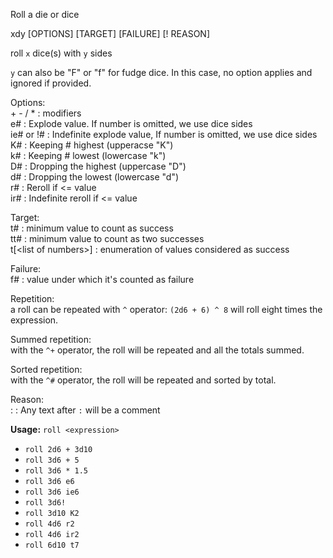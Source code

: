 Roll a die or dice

xdy \[OPTIONS] \[TARGET] \[FAILURE] \[! REASON]

roll `x` dice(s) with `y` sides

`y` can also be "F" or "f" for fudge dice. In this case, no option applies and ignored if provided.

Options:\
\+ - / \* : modifiers\
e# : Explode value. If number is omitted, we use dice sides\
ie# or !# : Indefinite explode value, If number is omitted, we use dice sides\
K#  : Keeping # highest (upperacse "K")\
k#  : Keeping # lowest (lowercase "k")\
D#  : Dropping the highest (uppercase "D")\
d#  : Dropping the lowest (lowercase "d")\
r#  : Reroll if <= value\
ir# : Indefinite reroll if <= value

Target:\
t#  : minimum value to count as success\
tt# : minimum value to count as two successes\
t\[\<list of numbers>] : enumeration of values considered as success

Failure:\
f# : value under which it's counted as failure

Repetition:\
a roll can be repeated with `^` operator: `(2d6 + 6) ^ 8` will roll eight times the expression.

Summed repetition:\
with the `^+` operator, the roll will be repeated and all the totals summed.

Sorted repetition:\
with the `^#` operator, the roll will be repeated and sorted by total.

Reason:\
: : Any text after `:` will be a comment

**Usage:** `roll <expression>`
- `roll 2d6 + 3d10`
- `roll 3d6 + 5`
- `roll 3d6 * 1.5`
- `roll 3d6 e6`
- `roll 3d6 ie6`
- `roll 3d6!`
- `roll 3d10 K2`
- `roll 4d6 r2`
- `roll 4d6 ir2`
- `roll 6d10 t7`

